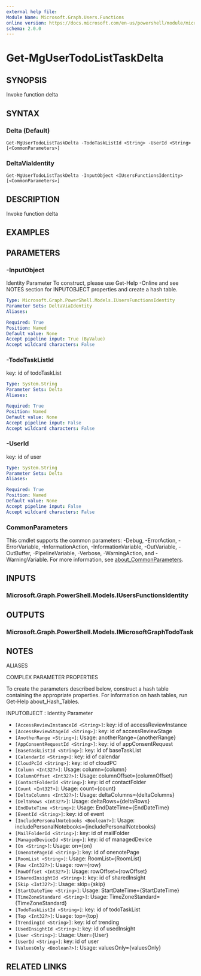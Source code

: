 ```yaml
---
external help file:
Module Name: Microsoft.Graph.Users.Functions
online version: https://docs.microsoft.com/en-us/powershell/module/microsoft.graph.users.functions/get-mgusertodolisttaskdelta
schema: 2.0.0
---
```


# Get-MgUserTodoListTaskDelta

## SYNOPSIS
Invoke function delta

## SYNTAX

### Delta (Default)
```
Get-MgUserTodoListTaskDelta -TodoTaskListId <String> -UserId <String> [<CommonParameters>]
```

### DeltaViaIdentity
```
Get-MgUserTodoListTaskDelta -InputObject <IUsersFunctionsIdentity> [<CommonParameters>]
```

## DESCRIPTION
Invoke function delta

## EXAMPLES

## PARAMETERS

### -InputObject
Identity Parameter
To construct, please use Get-Help -Online and see NOTES section for INPUTOBJECT properties and create a hash table.

```yaml
Type: Microsoft.Graph.PowerShell.Models.IUsersFunctionsIdentity
Parameter Sets: DeltaViaIdentity
Aliases:

Required: True
Position: Named
Default value: None
Accept pipeline input: True (ByValue)
Accept wildcard characters: False
```

### -TodoTaskListId
key: id of todoTaskList

```yaml
Type: System.String
Parameter Sets: Delta
Aliases:

Required: True
Position: Named
Default value: None
Accept pipeline input: False
Accept wildcard characters: False
```

### -UserId
key: id of user

```yaml
Type: System.String
Parameter Sets: Delta
Aliases:

Required: True
Position: Named
Default value: None
Accept pipeline input: False
Accept wildcard characters: False
```

### CommonParameters
This cmdlet supports the common parameters: -Debug, -ErrorAction, -ErrorVariable, -InformationAction, -InformationVariable, -OutVariable, -OutBuffer, -PipelineVariable, -Verbose, -WarningAction, and -WarningVariable. For more information, see [about_CommonParameters](http://go.microsoft.com/fwlink/?LinkID=113216).

## INPUTS

### Microsoft.Graph.PowerShell.Models.IUsersFunctionsIdentity

## OUTPUTS

### Microsoft.Graph.PowerShell.Models.IMicrosoftGraphTodoTask

## NOTES

ALIASES

COMPLEX PARAMETER PROPERTIES

To create the parameters described below, construct a hash table containing the appropriate properties. For information on hash tables, run Get-Help about_Hash_Tables.


INPUTOBJECT <IUsersFunctionsIdentity>: Identity Parameter
  - `[AccessReviewInstanceId <String>]`: key: id of accessReviewInstance
  - `[AccessReviewStageId <String>]`: key: id of accessReviewStage
  - `[AnotherRange <String>]`: Usage: anotherRange={anotherRange}
  - `[AppConsentRequestId <String>]`: key: id of appConsentRequest
  - `[BaseTaskListId <String>]`: key: id of baseTaskList
  - `[CalendarId <String>]`: key: id of calendar
  - `[CloudPcId <String>]`: key: id of cloudPC
  - `[Column <Int32?>]`: Usage: column={column}
  - `[ColumnOffset <Int32?>]`: Usage: columnOffset={columnOffset}
  - `[ContactFolderId <String>]`: key: id of contactFolder
  - `[Count <Int32?>]`: Usage: count={count}
  - `[DeltaColumns <Int32?>]`: Usage: deltaColumns={deltaColumns}
  - `[DeltaRows <Int32?>]`: Usage: deltaRows={deltaRows}
  - `[EndDateTime <String>]`: Usage: EndDateTime={EndDateTime}
  - `[EventId <String>]`: key: id of event
  - `[IncludePersonalNotebooks <Boolean?>]`: Usage: includePersonalNotebooks={includePersonalNotebooks}
  - `[MailFolderId <String>]`: key: id of mailFolder
  - `[ManagedDeviceId <String>]`: key: id of managedDevice
  - `[On <String>]`: Usage: on={on}
  - `[OnenotePageId <String>]`: key: id of onenotePage
  - `[RoomList <String>]`: Usage: RoomList={RoomList}
  - `[Row <Int32?>]`: Usage: row={row}
  - `[RowOffset <Int32?>]`: Usage: rowOffset={rowOffset}
  - `[SharedInsightId <String>]`: key: id of sharedInsight
  - `[Skip <Int32?>]`: Usage: skip={skip}
  - `[StartDateTime <String>]`: Usage: StartDateTime={StartDateTime}
  - `[TimeZoneStandard <String>]`: Usage: TimeZoneStandard={TimeZoneStandard}
  - `[TodoTaskListId <String>]`: key: id of todoTaskList
  - `[Top <Int32?>]`: Usage: top={top}
  - `[TrendingId <String>]`: key: id of trending
  - `[UsedInsightId <String>]`: key: id of usedInsight
  - `[User <String>]`: Usage: User={User}
  - `[UserId <String>]`: key: id of user
  - `[ValuesOnly <Boolean?>]`: Usage: valuesOnly={valuesOnly}

## RELATED LINKS


